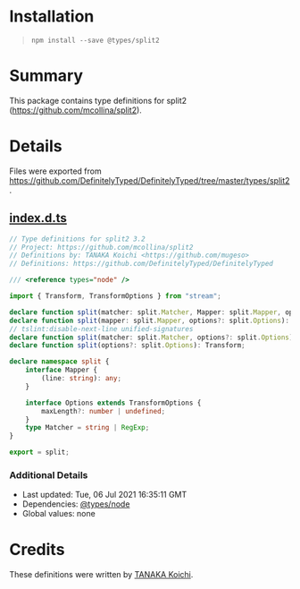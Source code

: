 # Installation
> `npm install --save @types/split2`

# Summary
This package contains type definitions for split2 (https://github.com/mcollina/split2).

# Details
Files were exported from https://github.com/DefinitelyTyped/DefinitelyTyped/tree/master/types/split2.
## [index.d.ts](https://github.com/DefinitelyTyped/DefinitelyTyped/tree/master/types/split2/index.d.ts)
````ts
// Type definitions for split2 3.2
// Project: https://github.com/mcollina/split2
// Definitions by: TANAKA Koichi <https://github.com/mugeso>
// Definitions: https://github.com/DefinitelyTyped/DefinitelyTyped

/// <reference types="node" />

import { Transform, TransformOptions } from "stream";

declare function split(matcher: split.Matcher, Mapper: split.Mapper, options?: split.Options): Transform;
declare function split(mapper: split.Mapper, options?: split.Options): Transform;
// tslint:disable-next-line unified-signatures
declare function split(matcher: split.Matcher, options?: split.Options): Transform;
declare function split(options?: split.Options): Transform;

declare namespace split {
    interface Mapper {
        (line: string): any;
    }

    interface Options extends TransformOptions {
        maxLength?: number | undefined;
    }
    type Matcher = string | RegExp;
}

export = split;

````

### Additional Details
 * Last updated: Tue, 06 Jul 2021 16:35:11 GMT
 * Dependencies: [@types/node](https://npmjs.com/package/@types/node)
 * Global values: none

# Credits
These definitions were written by [TANAKA Koichi](https://github.com/mugeso).
